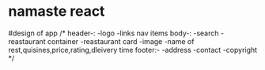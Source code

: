 # namaste react

#design of app
/*
header-:
-logo
-links nav items
body-:
-search
-reastaurant container
 -reastaurant card
   -image
   -name of rest,quisines,price,rating,dleivery time
footer:-
-address
-contact
-copyright
*/